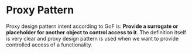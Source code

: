 # Proxy Pattern

Proxy design pattern intent according to GoF is: **Provide a surrogate or placeholder for another object to control access to it**. The definition itself is very clear and proxy design pattern is used when we want to provide controlled access of a functionality.